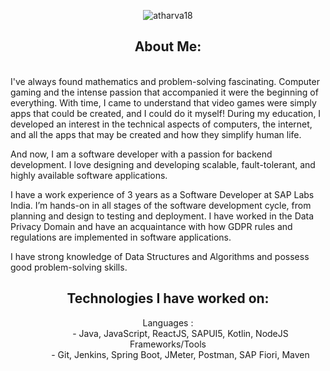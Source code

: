 <html>
   <body>
      <p align="center"> 
      <img src="https://komarev.com/ghpvc/?username=Atharva18&label=Profile%20Views&color=blueviolet&style=plastic" alt="atharva18"/>
      </p>
      <h2 align="center">About Me:</h2>
      <p>
      <br>
I've always found mathematics and problem-solving fascinating. Computer gaming and the intense passion that accompanied it were the beginning of everything. With time, I came to understand that video games were simply apps that could be created, and I could do it myself! During my education, I developed an interest in the technical aspects of computers, the internet, and all the apps that may be created and how they simplify human life.

And now, I am a software developer with a passion for backend development. I love designing and developing scalable, fault-tolerant, and highly available software applications.

I have a work experience of 3 years as a Software Developer at SAP Labs India. I’m hands-on in all stages of the software development cycle, from planning and design to testing and deployment. I have worked in the Data Privacy Domain and have an acquaintance with how GDPR rules and regulations are implemented in software applications.

I have strong knowledge of Data Structures and Algorithms and possess good problem-solving skills.<br>
      </p>
      <h2 align="center">Technologies I have worked on:</h2>
      <dl align="center">
         <dt>Languages :</dt>
         <dd>- Java, JavaScript, ReactJS, SAPUI5, Kotlin, NodeJS</dd>
         <dt>Frameworks/Tools</dt>
         <dd>- Git, Jenkins, Spring Boot, JMeter, Postman, SAP Fiori, Maven</dd>
      </dl>
   </body>
</html>
